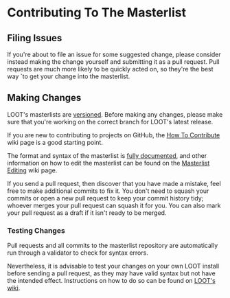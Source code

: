 Contributing To The Masterlist
==============================

## Filing Issues

If you're about to file an issue for some suggested change, please consider instead making the change yourself and submitting it as a pull request. Pull requests are much more likely to be quickly acted on, so they're the best way `to get your change into the masterlist.

## Making Changes

LOOT's masterlists are [versioned](https://loot.github.io/docs/contributing/Masterlist-Versioning). Before making any changes, please make sure that you're working on the correct branch for LOOT's latest release.

If you are new to contributing to projects on GitHub, the [How To Contribute](https://loot.github.io/docs/contributing/How-To-Contribute) wiki page is a good starting point.

The format and syntax of the masterlist is [fully documented](https://loot-api.readthedocs.io/en/stable/metadata/introduction.html), and other information on how to edit the masterlist can be found on the [Masterlist Editing](https://loot.github.io/docs/contributing/Masterlist-Editing) wiki page.

If you send a pull request, then discover that you have made a mistake, feel free to make additional commits to fix it. You don't need to squash your commits or open a new pull request to keep your commit history tidy; whoever merges your pull request can squash it for you. You can also mark your pull request as a draft if it isn't ready to be merged.

### Testing Changes

Pull requests and all commits to the masterlist repository are automatically run through a validator to check for syntax errors.

Nevertheless, it is advisable to test your changes on your own LOOT install before sending a pull request, as they may have valid syntax but not have the intended effect. Instructions on how to do so can be found on [LOOT's wiki](https://loot.github.io/docs/contributing/Quickly-Testing-Your-Masterlist-Changes).
